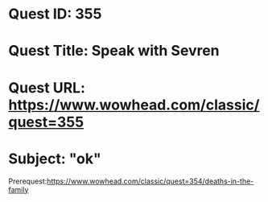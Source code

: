# Quest ID: 355
# Quest Title: Speak with Sevren
# Quest URL: https://www.wowhead.com/classic/quest=355
# Subject: "ok"
Prerequest:https://www.wowhead.com/classic/quest=354/deaths-in-the-family